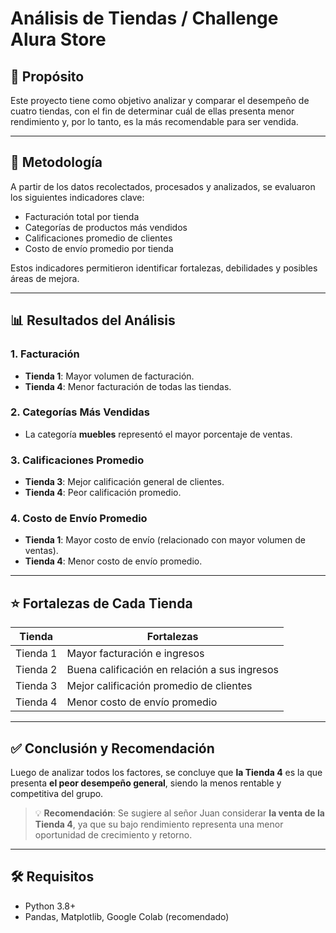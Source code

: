 # Análisis de Tiendas / Challenge Alura Store

## 📌 Propósito

Este proyecto tiene como objetivo analizar y comparar el desempeño de cuatro tiendas, con el fin de determinar cuál de ellas presenta menor rendimiento y, por lo tanto, es la más recomendable para ser vendida.

---

## 🧪 Metodología

A partir de los datos recolectados, procesados y analizados, se evaluaron los siguientes indicadores clave:

- Facturación total por tienda
- Categorías de productos más vendidos
- Calificaciones promedio de clientes
- Costo de envío promedio por tienda

Estos indicadores permitieron identificar fortalezas, debilidades y posibles áreas de mejora.

---

## 📊 Resultados del Análisis

### 1. Facturación
- **Tienda 1**: Mayor volumen de facturación.
- **Tienda 4**: Menor facturación de todas las tiendas.

### 2. Categorías Más Vendidas
- La categoría **muebles** representó el mayor porcentaje de ventas.

### 3. Calificaciones Promedio
- **Tienda 3**: Mejor calificación general de clientes.
- **Tienda 4**: Peor calificación promedio.

### 4. Costo de Envío Promedio
- **Tienda 1**: Mayor costo de envío (relacionado con mayor volumen de ventas).
- **Tienda 4**: Menor costo de envío promedio.

---

## ⭐ Fortalezas de Cada Tienda

| Tienda | Fortalezas |
|--------|------------|
| Tienda 1 | Mayor facturación e ingresos |
| Tienda 2 | Buena calificación en relación a sus ingresos |
| Tienda 3 | Mejor calificación promedio de clientes |
| Tienda 4 | Menor costo de envío promedio |

---

## ✅ Conclusión y Recomendación

Luego de analizar todos los factores, se concluye que **la Tienda 4** es la que presenta **el peor desempeño general**, siendo la menos rentable y competitiva del grupo.

> 💡 **Recomendación**: Se sugiere al señor Juan considerar **la venta de la Tienda 4**, ya que su bajo rendimiento representa una menor oportunidad de crecimiento y retorno.

---

## 🛠️ Requisitos

- Python 3.8+
- Pandas, Matplotlib, Google Colab (recomendado)

